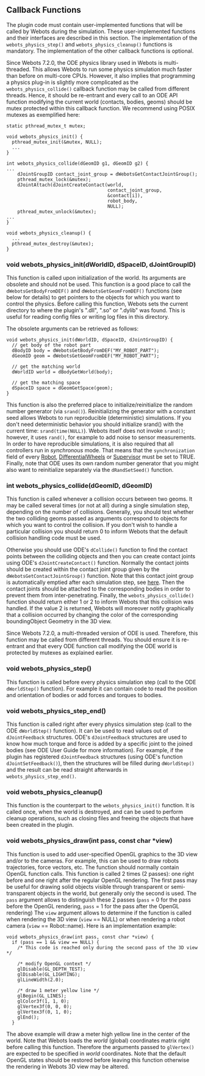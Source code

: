 ## Callback Functions

The plugin code must contain user-implemented functions that will be called by
Webots during the simulation. These user-implemented functions and their
interfaces are described in this section. The implementation of the
`webots_physics_step()` and `webots_physics_cleanup()` functions is mandatory.
The implementation of the other callback functions is optional.

Since Webots 7.2.0, the ODE physics library used in Webots is multi-threaded.
This allows Webots to run some physics simulation much faster than before on
multi-core CPUs. However, it also implies that programming a physics plug-in is
slightly more complicated as the `webots_physics_collide()` callback function
may be called from different threads. Hence, it should be re-entrant and every
call to an ODE API function modifying the current world (contacts, bodies,
geoms) should be mutex protected within this callback function. We recommend
using POSIX mutexes as exemplified here:

```
static pthread_mutex_t mutex;

void webots_physics_init() {
  pthread_mutex_init(&mutex, NULL);
  ...
}

int webots_physics_collide(dGeomID g1, dGeomID g2) {
...
    dJointGroupID contact_joint_group = dWebotsGetContactJointGroup();
    pthread_mutex_lock(&mutex);
    dJointAttach(dJointCreateContact(world,
                                     contact_joint_group,
                                     &contact[i]),
                                     robot_body,
                                     NULL);
    pthread_mutex_unlock(&mutex);
...
}

void webots_physics_cleanup() {
  ...
  pthread_mutex_destroy(&mutex);
}
```

### void webots_physics_init(dWorldID, dSpaceID, dJointGroupID)

This function is called upon initialization of the world. Its arguments are
obsolete and should not be used. This function is a good place to call the
`dWebotsGetBodyFromDEF()` and `dWebotsGetGeomFromDEF()` functions (see below for
details) to get pointers to the objects for which you want to control the
physics. Before calling this function, Webots sets the current directory to
where the plugin's ".dll", ".so" or ".dylib" was found. This is useful for
reading config files or writing log files in this directory.

The obsolete arguments can be retrieved as follows:

```
void webots_physics_init(dWorldID, dSpaceID, dJointGroupID) {
  // get body of the robot part
  dBodyID body = dWebotsGetBodyFromDEF("MY_ROBOT_PART");
  dGeomID geom = dWebotsGetGeomFromDEF("MY_ROBOT_PART");

  // get the matching world
  dWorldID world = dBodyGetWorld(body);

  // get the matching space
  dSpaceID space = dGeomGetSpace(geom);
}
```

This function is also the preferred place to initialize/reinitialize the random
number generator (via `srand()`). Reinitializing the generator with a constant
seed allows Webots to run reproducible (deterministic) simulations. If you don't
need deterministic behavior you should initialize srand() with the current time:
`srand(time(NULL)`). Webots itself does not invoke `srand()`; however, it uses
`rand()`, for example to add noise to sensor measurements. In order to have
reproducible simulations, it is also required that all controllers run in
*synchronous* mode. That means that the `synchronization` field of every
[Robot](robot.md#robot),
[DifferentialWheels](differentialwheels.md#differentialwheels) or
[Supervisor](supervisor.md#supervisor) must be set to TRUE. Finally, note that
ODE uses its own random number generator that you might also want to
reinitialize separately via the `dRandSetSeed()` function.

### int webots_physics_collide(dGeomID, dGeomID)

This function is called whenever a collision occurs between two geoms. It may be
called several times (or not at all) during a single simulation step, depending
on the number of collisions. Generally, you should test whether the two
colliding geoms passed as arguments correspond to objects for which you want to
control the collision. If you don't wish to handle a particular collision you
should return 0 to inform Webots that the default collision handling code must
be used.

Otherwise you should use ODE's `dCollide()` function to find the contact points
between the colliding objects and then you can create contact joints using ODE's
`dJointCreateContact()` function. Normally the contact joints should be created
within the contact joint group given by the `dWebotsGetContactJointGroup()`
function. Note that this contact joint group is automatically emptied after each
simulation step, see [here](execution-scheme.md#execution-scheme). Then the
contact joints should be attached to the corresponding bodies in order to
prevent them from inter-penetrating. Finally, the `webots_physics_collide()`
function should return either 1 or 2 to inform Webots that this collision was
handled. If the value 2 is returned, Webots will moreover notify graphically
that a collision occurred by changing the color of the corresponding
boundingObject Geometry in the 3D view.

Since Webots 7.2.0, a multi-threaded version of ODE is used. Therefore, this
function may be called from different threads. You should ensure it is
re-entrant and that every ODE function call modifying the ODE world is protected
by mutexes as explained earlier.

### void webots_physics_step()

This function is called before every physics simulation step (call to the ODE
`dWorldStep()` function). For example it can contain code to read the position
and orientation of bodies or add forces and torques to bodies.

### void webots_physics_step_end()

This function is called right after every physics simulation step (call to the
ODE `dWorldStep()` function). It can be used to read values out of
`dJointFeedback` structures. ODE's `dJointFeedback` structures are used to know
how much torque and force is added by a specific joint to the joined bodies (see
ODE User Guide for more information). For example, if the plugin has registered
`dJointFeedback` structures (using ODE's function `dJointSetFeedback()`), then
the structures will be filled during `dWorldStep()` and the result can be read
straight afterwards in `webots_physics_step_end()`.

### void webots_physics_cleanup()

This function is the counterpart to the `webots_physics_init()` function. It is
called once, when the world is destroyed, and can be used to perform cleanup
operations, such as closing files and freeing the objects that have been created
in the plugin.

### void webots_physics_draw(int pass, const char *view)

This function is used to add user-specified OpenGL graphics to the 3D view
and/or to the cameras. For example, this can be used to draw robots
trajectories, force vectors, etc. The function should normally contain OpenGL
function calls. This function is called 2 times (2 passes): one right before and
one right after the regular OpenGL rendering. The first pass may be useful for
drawing solid objects visible through transparent or semi-transparent objects in
the world, but generally only the second is used. The `pass` argument allows to
distinguish these 2 passes (`pass` = 0 for the pass before the OpenGL rendering,
`pass`  = 1 for the pass after the OpenGL rendering) The `view` argument allows
to determine if the function is called when rendering the 3D view (`view` ==
NULL) or when rendering a robot camera (`view` == Robot::name). Here is an
implementation example:

```
void webots_physics_draw(int pass, const char *view) {
  if (pass == 1 && view == NULL) {
    /* This code is reached only during the second pass of the 3D view */

    /* modify OpenGL context */
    glDisable(GL_DEPTH_TEST);
    glDisable(GL_LIGHTING);
    glLineWidth(2.0);

    /* draw 1 meter yellow line */
    glBegin(GL_LINES);
    glColor3f(1, 1, 0);
    glVertex3f(0, 0, 0);
    glVertex3f(0, 1, 0);
    glEnd();
  }
```

The above example will draw a meter high yellow line in the center of the world.
Note that Webots loads the *world* (global) coordinates matrix right before
calling this function. Therefore the arguments passed to `glVertex()` are
expected to be specified in *world* coordinates. Note that the default OpenGL
states should be restored before leaving this function otherwise the rendering
in Webots 3D view may be altered.

